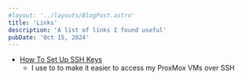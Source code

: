 ```yaml
---
#layout: '../layouts/BlogPost.astro'
title: 'Links'
description: 'A list of links I found useful'
pubDate: 'Oct 15, 2024'
---
```


- [How To Set Up SSH Keys](https://goteleport.com/blog/how-to-set-up-ssh-keys/)
	- I use to to make it easier to access my ProxMox VMs over SSH

